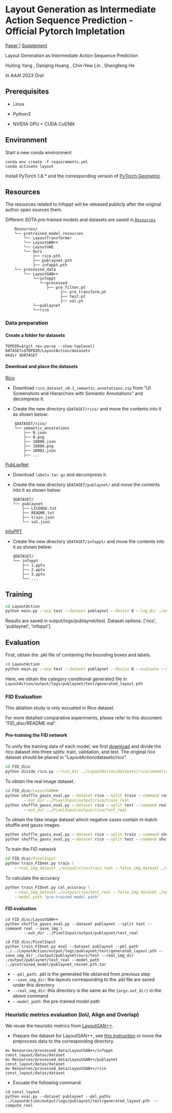 # Layout Generation as Intermediate Action Sequence Prediction - Official Pytorch Impletation

[Paper ](https://ojs.aaai.org/index.php/AAAI/article/view/26277) | [Supplement](https://github.com/BERYLSHEEP/LayoutActionProject/blob/main/4740-supp.pdf)

Layout Generation as Intermediate Action Sequence Prediction 

Huiting Yang  , Danqing Huang  , Chin-Yew Lin  , Shengfeng He 

*In AAAI 2023 Oral*



## Prerequisites

- Linux

- Python3

- NVIDIA GPU + CUDA CuDNN

  

## Environment

Start a new conda environment

```
conda env create -f requirements.yml
conda activate layout
```

Install PyTorch 1.8.* and the corresponding versoin of [PyTorch Geometric](https://pytorch-geometric.readthedocs.io/en/latest/notes/installation.html)

## Resources

The resources related to Infoppt will be released publicly after the original author open sources them.

Different SOTA pre-trained models and datasets are saved in[ `Resources` ](https://drive.google.com/drive/folders/1KU9q83gzKD2HGoBduN2CWC0LHUmDcFy0?usp=drive_link)

```dircolors
    Resources/
    └── pretrained_model_resources
        └── LayoutTransformer
        └── LayoutGAN++
        └── LayoutVAE
        └── Ours
            ├── rico.pth
            ├── publaynet.pth
            ├── infoppt.pth
    └── processed_data
        └── LayoutGAN++
            └──infoppt
               └──processed
                  ├── pre_filter.pt
            			├── pre_transform.pt
            			├── test.pt
            			├── val.pt
            └──publaynet
            └──rico 
```

### Data preparation

#### Create a folder for datasets

```
TOPDIR=$(git rev-parse --show-toplevel)
DATASET=$TOPDIR/LayoutAction/datasets
mkdir $DATASET
```

#### Download and place the datasets

[Rico](http://www.interactionmining.org/rico.html)

- Download `rico_dataset_v0.1_semantic_annotations.zip` from "UI Screenshots and Hierarchies with Semantic Annotations" and decompress it.

- Create the new directory `$DATASET/rico/` and move the contents into it as shown below:

```dircolors
    $DATASET/rico/
    └── semantic_annotations
        ├── 0.json
        ├── 0.png
        ├── 10000.json
        ├── 10000.png
        ├── 10002.json
        ├── ...
```

[PubLayNet](https://developer.ibm.com/exchanges/data/all/publaynet/)

- Download `labels.tar.gz` and decompress it.

- Create the new directory `$DATASET/publaynet/` and move the contents into it as shown below:

  ```dircolors
  $DATASET/
  └── publaynet
      ├── LICENSE.txt
      ├── README.txt
      ├── train.json
      └── val.json
  ```

[InfoPPT]()

- Create the new directory `$DATASET/infoppt/` and move the contents into it as shown below:

  ```dircolors
  $DATASET/
  └── infoppt
      ├── 1.pptx
      ├── 2.pptx
      ├── 3.pptx
      └── ...
  ```

## Training

```cmd
cd LayoutAction
python main.py --exp test --dataset publaynet --device 0 --log_dir ./output/logs
```

Results are saved in output/logs/publaynet/test. Dataset options: ['rico', 'publaynet', 'infoppt']



## Evaluation

First, obtain the .pkl file of containing the bounding boxes and labels.

```cmd
cd LayoutAction
python main.py --exp test --dataset publaynet --device 0 --evaluate --model_path ../Resources/pretrained_model_resources/Ours/publaynet.pth --eval_command category_generate --save_pkl
```

Here, we obtain the category conditional generated file in `LayoutAction/output/logs/publaynet/test/generated_layout.pth`

### FID Evaluation

This ablation study is only excuated in Rico dataset. 

For more detailed comparative experiments, please refer to this document "FID_disc/README.md".

#### Pre-training the FID network

To unify the training data of each model, we first [download](https://www.kaggle.com/datasets/onurgunes1993/rico-dataset) and divide the rico dataset into three splits: train, validation, and test. The original rico dataset should be placed in "LayoutAction/datasets/rico".

```cmd
cd FID_disc
python divide_rico.py --rico_dir ../LayoutAction/datasets/rico/semantic_annotations/ --out_dir ./data/rico
```

To obtain the real image dataset.

```cmd
cd FID_disc/LayoutGAN++
python shuffle_gauss_eval.py --dataset rico --split train --command real --save_img \
        --out_dir ../PixelInput/output/rico/train_real
python shuffle_gauss_eval.py --dataset rico --split test --command real --save_img \
        --out_dir ../PixelInput/output/rico/test_real
```

To obtain the fake image dataset which negative cases contain in-batch shuffle and gauss images.

```cmd
python shuffle_gauss_eval.py --dataset rico --split train --command shuffle_gauss --save_img  \ --out_dir ../PixelInput/output/rico/train_fake
python shuffle_gauss_eval.py --dataset rico --split test --command shuffle_gauss --save_img \ --out_dir ../PixelInput/output/rico/test_fake
```

To train the FID network

```cmd
cd FID_disc/PixelInput
python train_FIDnet.py train \
    --real_img_dataset ./output/rico/train_real --false_img_dataset ./output/rico/train_fake
```

To calculate the  accuracy

```cmd
python train_FIDnet.py cal_accuracy \
    --real_img_dataset ./output/rico/test_real --false_img_dataset ./output/rico/test_fake \
    --model_path "pre-trained model path" 
```

#### FID evaluation

```
cd FID_disc/LayoutGAN++
python shuffle_gauss_eval.py --dataset publaynet --split test --command real --save_img \
        --out_dir ../PixelInput/output/publaynet/test_real

cd FID_disc/PixelInput
python train_FIDnet.py eval --dataset publaynet --pkl_path ../../LayoutAction/output/logs/publaynet/test/generated_layout.pth --save_img_dir ./output/publaynet/ours/test --real_img_dir ./output/publaynet/test_real --model_path ../pretrained_model/publaynet_resnet.pth.tar
```

- `--pkl_path`: .pkl is the generated file obtained from previous step
- `--save_img_dir`: the layouts corresponding to the .pkl file are saved under this directory
- `--real_img_dir`: this directory is the same as the `{args.out_dir}` in the above command
- `--model_path`: the pre-trained model path 

### Heuristic metrics evaluation (IoU, Align and Overlap)

We reuse the heuristic metrics from [LayoutGAN++](https://github.com/ktrk115/const_layout). 

- Prepare the dataset for LayoutGAN++, see [this instruction](https://github.com/ktrk115/const_layout/tree/master/data) or move the preprocess data to the corresponding directory.

```
mv Resources/processed_data/LayoutGAN++/infoppt const_layout/datas/dataset
mv Resources/processed_data/LayoutGAN++/publaynet const_layout/datas/dataset
mv Resources/processed_data/LayoutGAN++/rico const_layout/datas/dataset
```

- Excuate the following command:

```
cd const_layout
python eval.py --dataset publaynet --pkl_paths ../LayoutAction/output/logs/publaynet/test/generated_layout.pth  --compute_real
```

